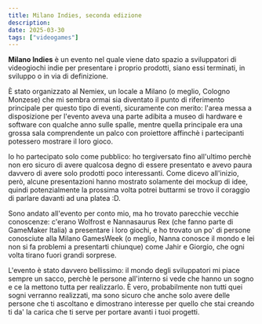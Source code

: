 ```yaml
---
title: Milano Indies, seconda edizione
description: 
date: 2025-03-30
tags: ["videogames"]
---
```


**Milano Indies** è un evento nel quale viene dato spazio a sviluppatori di videogiochi indie per presentare i proprio prodotti, siano essi terminati, in sviluppo o in via di definizione.

È stato organizzato al Nemiex, un locale a Milano (o meglio, Cologno Monzese) che mi sembra ormai sia diventato il punto di riferimento principale per questo tipo di eventi, sicuramente con merito: l'area messa a disposizione per l'evento aveva una parte adibita a museo di hardware e software con qualche anno sulle spalle, mentre quella principale era una grossa sala comprendente un palco con proiettore affinchè i partecipanti potessero mostrare il loro gioco.

Io ho partecipato solo come pubblico: ho tergiversato fino all'ultimo perchè non ero sicuro di avere qualcosa degno di essere presentato e avevo paura davvero di avere solo prodotti poco interessanti. Come dicevo all'inizio, però, alcune presentazioni hanno mostrato solamente dei mockup di idee, quindi potenzialmente la prossima volta potrei buttarmi se trovo il coraggio di parlare davanti ad una platea :D.

Sono andato all'evento per conto mio, ma ho trovato parecchie vecchie conoscenze: c'erano Wolfrost e Nannasaurus Rex (che fanno parte di GameMaker Italia) a presentare i loro giochi, e ho trovato un po' di persone conosciute alla Milano GamesWeek (o meglio, Nanna conosce il mondo e lei non si fa problemi a presentarti chiunque) come Jahir e Giorgio, che ogni volta tirano fuori grandi sorprese.

L'evento è stato davvero bellissimo: il mondo degli sviluppatori mi piace sempre un sacco, perchè le persone all'interno si vede che hanno un sogno e ce la mettono tutta per realizzarlo. È vero, probabilmente non tutti quei sogni verranno realizzati, ma sono sicuro che anche solo avere delle persone che ti ascoltano e dimostrano interesse per quello che stai creando ti da' la carica che ti serve per portare avanti i tuoi progetti.
